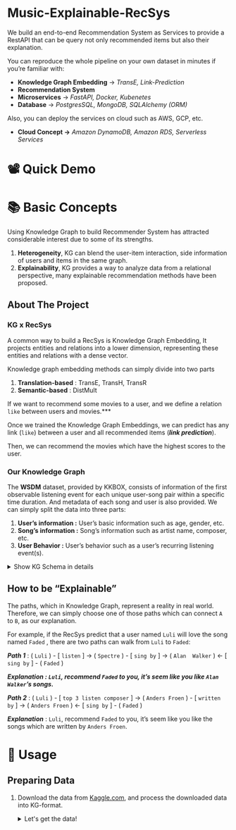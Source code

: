 # Music-Explainable-RecSys

We build an end-to-end Recommendation System as Services to provide a RestAPI that can be query not only recommended items but also their explanation.

You can reproduce the whole pipeline on your own dataset in minutes if you’re familiar with:

- **Knowledge Graph Embedding** → *TransE, Link-Prediction*
- **Recommendation System**
- **Microservices** → *FastAPI, Docker, Kubenetes*
- **Database** → *PostgresSQL, MongoDB, SQLAlchemy (ORM)*

Also, you can deploy the services on cloud such as AWS, GCP, etc.

- **Cloud Concept →** *Amazon DynamoDB, Amazon RDS, Serverless Services*

# 📽️ Quick Demo

# 📚 Basic Concepts

Using Knowledge Graph to build Recommender System has attracted considerable interest due to some of its strengths.

1. **Heterogeneity**, KG can blend the user-item interaction, side information of users and items in the same graph.
2. **Explainability**, KG provides a way to analyze data from a relational perspective, many explainable recommendation methods have been proposed.

## About The Project

### KG x RecSys

A common way to build a RecSys is Knowledge Graph Embedding, It projects entities and relations into a lower dimension, representing these entities and relations with a dense vector.

Knowledge graph embedding methods can simply divide into two parts

1. **Translation-based** : TransE, TransH, TransR
2. **Semantic-based** : DistMult

If we want to recommend some movies to a user, and we define a relation `like` between users and movies.***

Once we trained the Knowledge Graph Embeddings, we can predict has any link (`like`) between a user and all recommended items (***link prediction***). 

Then, we can recommend the movies which have the highest scores to the user.

### Our Knowledge Graph

The **WSDM** dataset, provided by KKBOX, consists of information of the first observable listening event for each unique user-song pair within a specific time duration. And metadata of each song and user is also provided. We can simply split the data into three parts:

1. **User’s information :** User’s basic information such as age, gender, etc.
2. **Song’s information :** Song’s information such as artist name, composer, etc.
3. **User Behavior :** User’s behavior such as a user’s recurring listening event(s).

<details>
        <summary> Show KG Schema in details </summary>
    
### Song’s Info

- `song` → *song’s length* → `length`
- `song` → *song’s genre* → `genre`
- `song` → *sing by* → `artist`
- `song` → *written by* → `composer`
- `song` → *written by* → `lyricist`
- `song` → *language is* → `language`
- `song` → *publish in* → `country`
- `song` → *reference year* → `year`

### Member’s Info

- `user` → *reference year* → `year`
- `user` → *located in* → `city`
- `user` → *age is* → `age`
- `user` → *gender is* → `gender`
- `user` → *registered via* → `registered way`
- `user` → *registered in* → `year`

### User behavior

- `user` → *has interest* → `song`
- `user` → *top 3 listening (country)* → `country`
- `user` → *top 3 listening (reference year)* → `year`
- `user` → *top 3 listening (genre)* → `genre`
- `user` → *top 3 listening (composer)* → `compose`
- `user` → *top 3 listening (lyricist)* → `lyricist`

</details>

## How to be “Explainable”

The paths, which in Knowledge Graph, represent a reality in real world. Therefore, we can simply choose one of those paths which can connect `A` to `B`, as our explanation.

For example, if the RecSys predict that a user named `Luli` will love the song named `Faded` , there are two paths can walk from `Luli` to `Faded`:

***Path 1*** : ( `Luli` ) - [ `listen` ] → ( `Spectre` ) - [ `sing by` ] → ( `Alan  Walker` ) ← [ `sing by` ] - ( `Faded` )

***Explanation : `Luli`, recommend `Faded` to you, it’s seem like you like `Alan Walker`’s songs.***

***Path 2*** : ( `Luli` ) - [ `top 3 listen composer` ] → ( `Anders Froen` ) - [ `written by` ] → ( `Anders Froen` ) ← [ `sing by` ] - ( `Faded` )

***Explanation*** : `Luli`, recommend `Faded` to you, it’s seem like you like the songs which are written by `Anders Froen`.

# 🚀 Usage

## Preparing Data

1. Download the data from [Kaggle.com](https://www.kaggle.com/c/kkbox-music-recommendation-challenge), and process the downloaded data into KG-format.
    <details>
      <summary> Let's get the data!</summary>

    Data preprocessing includes downloading data from Kaggle, and processing those data into KG-format (*head → relation ← tail*). You can simply build a docker image with the following steps and run the container to get the training data.

    Make sure you have `kaggle.json` in the same directory, the download scripts will look for this token.

    If you’ve not:

    1. Go to the link: https://www.kaggle.com/{account}/account
    2. Click the button `Create New API Token`.
    3. Download the file named `kaggle.json`, the content will look like the following:

        ```python
        {"username":"{account}","key":"{hash_key}"}
        ```


    Change directory into folder: `data-preprocessing`, and build a docker image named `build_kg`:

    ```bash
    cd ./data-preprocessing
    docker build -t build_kg . --no-cache
    ```
    
    <details>
        <summary> Show Dockerfile</summary>
        
        
        
        FROM python:3.7-slim

        WORKDIR /data-preprocessing

        COPY ./requirements.txt /data-preprocessing/requirements.txt

        RUN apt-get update \
            && apt-get install gcc -y \
            && apt-get clean \
            && apt-get install zip -y \
            && apt-get install p7zip-full -y

        RUN pip install --upgrade pip \
            && pip install -r /data-preprocessing/requirements.txt \
            && rm -rf /root/.cache/pip

        COPY ./kaggle.json /root/.kaggle/kaggle.json
        COPY ./src /data-preprocessing/src/

        CMD ["bash", "src/get_data.sh"]
        

    </details>
    
    Run the container and mount the *output directory* to your *local directory*:

    ```powershell
    docker run -d -v {local_directory}:/data-preprocessing/src/output/ --name preprocessing build_kg
    ```

    Also, you can check the running progress with `docker logs`

    ```powershell
    docker logs -f preprocessing
    ```

    Once the container have done its works, the three `csv` files will show in the *local directory.*

    1. `kg_members.csv` : Member’s basic information such as gender, age, etc. 
    2. `kg_songs.csv` : Song’s information including basic and extending features such as artist name, composer, years, etc.
    3. `kg_user_interation.csv` : Members who has interest the song.

    </details> 
